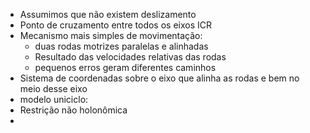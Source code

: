 - Assumimos que não existem deslizamento
- Ponto de cruzamento entre todos os eixos ICR
- Mecanismo mais simples de movimentação:
	- duas rodas motrizes paralelas e alinhadas
	- Resultado das velocidades relativas das rodas
	- pequenos erros geram diferentes caminhos
- Sistema de coordenadas sobre o eixo que alinha as rodas e bem no meio desse eixo
- modelo uniciclo:
- Restrição não holonômica
- 